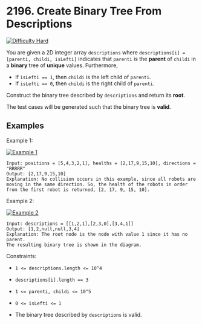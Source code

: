 

# 2196. Create Binary Tree From Descriptions

[![Difficulty Hard](https://img.shields.io/badge/Difficulty-Meduim-orange)]()


You are given a 2D integer array `descriptions` where `descriptions[i] = [parenti, childi, isLefti]` indicates that `parenti` is the **parent** of `childi` in a **binary** tree of **unique** values. Furthermore,

- If `isLefti == 1`, then `childi` is the left child of `parenti`.
- If `isLefti == 0`, then `childi` is the right child of `parenti`.

Construct the binary tree described by `descriptions` and return its **root**.

The test cases will be generated such that the binary tree is **valid**.
 

## Examples

Example 1:


[![Example 1](https://assets.leetcode.com/uploads/2022/02/09/example1drawio.png)]()

```
Input: positions = [5,4,3,2,1], healths = [2,17,9,15,10], directions = "RRRRR"
Output: [2,17,9,15,10]
Explanation: No collision occurs in this example, since all robots are moving in the same direction. So, the health of the robots in order from the first robot is returned, [2, 17, 9, 15, 10].
```

Example 2:

[![Example 2](https://assets.leetcode.com/uploads/2022/02/09/example2drawio.png)]()

```
Input: descriptions = [[1,2,1],[2,3,0],[3,4,1]]
Output: [1,2,null,null,3,4]
Explanation: The root node is the node with value 1 since it has no parent.
The resulting binary tree is shown in the diagram.
```


Constraints:

- `1 <= descriptions.length <= 10^4`

- `descriptions[i].length == 3`

- `1 <= parenti, childi <= 10^5`

- `0 <= isLefti <= 1`

- The binary tree described by `descriptions` is valid.
